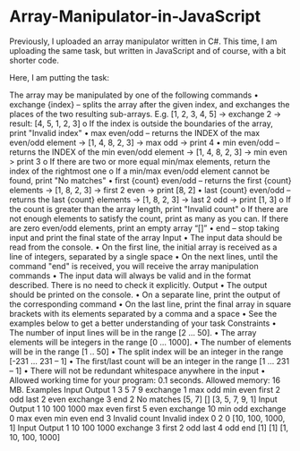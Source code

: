# Array-Manipulator-in-JavaScript
Previously, I uploaded an array manipulator written in C#. This time, I am uploading the same task, but written in JavaScript and of course, with a bit shorter code.

Here, I am putting the task:

The array may be manipulated by one of the following commands
•	exchange {index} – splits the array after the given index, and exchanges the places of the two resulting sub-arrays. E.g. [1, 2, 3, 4, 5] -> exchange 2 -> result: [4, 5, 1, 2, 3]
o	If the index is outside the boundaries of the array, print "Invalid index"
•	max even/odd – returns the INDEX of the max even/odd element -> [1, 4, 8, 2, 3] -> max odd -> print 4
•	min even/odd – returns the INDEX of the min even/odd element -> [1, 4, 8, 2, 3] -> min even > print 3
o	If there are two or more equal min/max elements, return the index of the rightmost one
o	If a min/max even/odd element cannot be found, print "No matches"
•	first {count} even/odd – returns the first {count} elements -> [1, 8, 2, 3] -> first 2 even -> print [8, 2]
•	last {count} even/odd – returns the last {count} elements -> [1, 8, 2, 3] -> last 2 odd -> print [1, 3]
o	If the count is greater than the array length, print "Invalid count"
o	If there are not enough elements to satisfy the count, print as many as you can. If there are zero even/odd elements, print an empty array “[]”
•	end – stop taking input and print the final state of the array
Input
•	The input data should be read from the console.
•	On the first line, the initial array is received as a line of integers, separated by a single space
•	On the next lines, until the command "end" is received, you will receive the array manipulation commands
•	The input data will always be valid and in the format described. There is no need to check it explicitly.
Output
•	The output should be printed on the console.
•	On a separate line, print the output of the corresponding command
•	On the last line, print the final array in square brackets with its elements separated by a comma and a space 
•	See the examples below to get a better understanding of your task
Constraints
•	The number of input lines will be in the range [2 … 50].
•	The array elements will be integers in the range [0 … 1000].
•	The number of elements will be in the range [1 .. 50]
•	The split index will be an integer in the range [-231 … 231 – 1]
•	The first/last count will be an integer in the range [1 … 231 – 1]
•	There will not be redundant whitespace anywhere in the input
•	Allowed working time for your program: 0.1 seconds. Allowed memory: 16 MB.
Examples
Input	Output
1 3 5 7 9
exchange 1
max odd
min even
first 2 odd
last 2 even
exchange 3
end	2
No matches
[5, 7]
[]
[3, 5, 7, 9, 1]
Input	Output
1 10 100 1000
max even
first 5 even
exchange 10
min odd
exchange 0
max even
min even
end	3
Invalid count
Invalid index
0
2
0
[10, 100, 1000, 1]
Input	Output
1 10 100 1000
exchange 3
first 2 odd
last 4 odd
end	[1]
[1]
[1, 10, 100, 1000]
